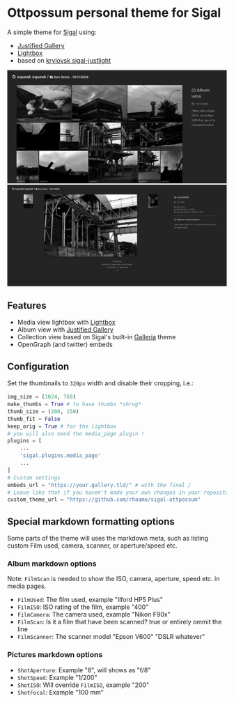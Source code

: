 # Ottpossum personal theme for Sigal

A simple theme for [Sigal](https://github.com/saimn/sigal) using:
- [Justified Gallery](https://miromannino.github.io/Justified-Gallery/)
- [Lightbox](https://lokeshdhakar.com/projects/lightbox2/)
- based on [krylovsk sigal-justlight](https://github.com/krylovsk/sigal-justlight)

![album view](demo/album_view.png)
![image view](demo/image_view.png)

## Features

* Media view lightbox with [Lightbox](https://lokeshdhakar.com/projects/lightbox2/)
* Album view with [Justified Gallery](https://miromannino.github.io/Justified-Gallery/)
* Collection view based on Sigal's built-in [Galleria](https://github.com/saimn/sigal/tree/master/sigal/themes/galleria) theme
* OpenGraph (and twitter) embeds

## Configuration

Set the thumbnails to `320px` width and disable their cropping, i.e.:

```python
img_size = (1024, 768)
make_thumbs = True # to have thumbs *shrug*
thumb_size = (200, 150)
thumb_fit = False
keep_orig = True # for the lightbox
# you will also need the media_page plugin !
plugins = [
    ...
    'sigal.plugins.media_page'
    ...
]
# Custom settings
embeds_url = "https://your.gallery.tld/" # with the final /
# Leave like that if you haven't made your own changes in your repository
custom_theme_url = "https://github.com/rhaamo/sigal-ottpossum"
```

## Special markdown formatting options

Some parts of the theme will uses the markdown meta, such as listing custom Film used, camera, scanner, or aperture/speed etc.

### Album markdown options

Note: `FilmScan` is needed to show the ISO, camera, aperture, speed etc. in media pages.

- `FilmUsed`: The film used, example "Ilford HP5 Plus"
- `FilmISO`: ISO rating of the film, example "400"
- `FilmCamera`: The camera used, example "Nikon F90x"
- `FilmScan`: Is it a film that have been scanned? true or entirely ommit the line
- `FilmScanner`: The scanner model "Epson V600" "DSLR whatever"

### Pictures markdown options

- `ShotAperture`: Example "8", will shows as "f/8"
- `ShotSpeed`: Example "1/200"
- `ShotISO`: Will override `FilmISO`, example "200"
- `ShotFocal`: Example "100 mm"
